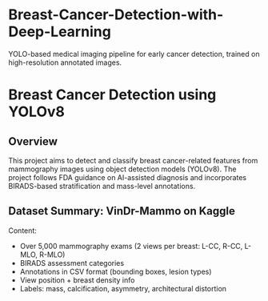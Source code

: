 # Breast-Cancer-Detection-with-Deep-Learning
YOLO-based medical imaging pipeline for early cancer detection, trained on high-resolution annotated images.
# Breast Cancer Detection using YOLOv8

## Overview
This project aims to detect and classify breast cancer-related features from mammography images using object detection models (YOLOv8). The project follows FDA guidance on AI-assisted diagnosis and incorporates BIRADS-based stratification and mass-level annotations.

## Dataset Summary: VinDr-Mammo on Kaggle
Content:
  - Over 5,000 mammography exams (2 views per breast: L-CC, R-CC, L-MLO, R-MLO)
  - BIRADS assessment categories
  - Annotations in CSV format (bounding boxes, lesion types)
  - View position + breast density info
  - Labels: mass, calcification, asymmetry, architectural distortion

